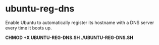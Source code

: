 # ubuntu-reg-dns
Enable Ubuntu to automatically register its hostname with a DNS server every time it boots up.

**CHMOD +X UBUNTU-REG-DNS.SH
./UBUNTU-REG-DNS.SH**
